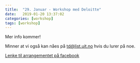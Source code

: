 ```yaml
---
title:  "29. Januar - Workshop med Deloitte"
date:   2019-01-20 13:37:02
categories: [workshop] 
tags: [workshop]
---
```


Mer info kommer!
  


Minner at vi også kan nåes på [td@list.uit.no](mailto:td@list.uit.no) hvis du lurer på noe.

[Lenke til arrangementet på facebook](https://www.facebook.com/events/2165134060403092/)